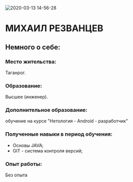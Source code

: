 

![2020-03-13 14-56-28](https://user-images.githubusercontent.com/98604366/154327224-40841e9f-ce60-409e-bd2c-cb25032d0775.JPG)
# МИХАИЛ РЕЗВАНЦЕВ    


## Немного о себе:

### Место жительства:
Таганрог.
### Образование:
Высшее (инженер).
### Дополнительное образование:
обучение на курсе "Нетология - Android - разработчик"
### Полученные навыки в период обучения:
* Основы JAVA;
* GIT - система контроля версий;

### Опыт работы:
Без опыта
